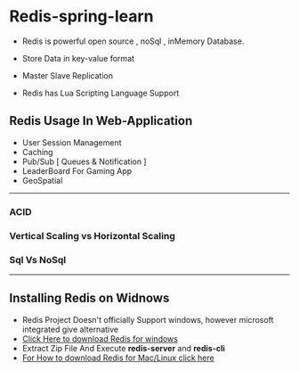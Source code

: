 # Redis-spring-learn

* Redis is powerful open source , noSql , inMemory Database.
* Store Data in key-value format
* Master Slave Replication

* Redis has Lua Scripting Language Support

## Redis Usage In Web-Application
* User Session Management
* Caching
* Pub/Sub [ Queues & Notification ]
* LeaderBoard For Gaming App
* GeoSpatial

***
### ACID 
### Vertical Scaling vs Horizontal Scaling
### Sql Vs NoSql
***
## Installing Redis on Widnows 
- Redis Project Doesn't officially Support windows, however microsoft integrated give alternative
- [Click Here to download Redis for windows](https://github.com/ServiceStack/redis-windows/tree/master/downloads)
- Extract Zip File And Execute **redis-server** and **redis-cli**
- [For How to download Redis for Mac/Linux click here](https://redis.io/download)


